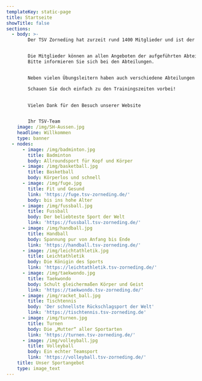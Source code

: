 ```yaml
---
templateKey: static-page
title: Startseite
showTitle: false
sections:
  - body: >-
        Der TSV Zorneding hat zurzeit rund 1400 Mitglieder und ist der größte Verein in Zorneding.


        Die Mitglieder können an allen Angeboten der aufgeführten Abteilungen teilnehmen (teilweise mit Kursgebühr).
        Bitte informieren Sie sich bei den Abteilungen.


        Neben vielen Übungsleitern haben auch verschiedene Abteilungen professionelle Trainer engagiert.

        Schauen Sie doch einfach zu den Trainingszeiten vorbei!

        
        Vielen Dank für den Besuch unserer Website


        Ihr TSV-Team
    image: /img/SH-Aussen.jpg
    headline: Willkommen
    type: banner
  - nodes:
      - image: /img/badminton.jpg
        title: Badminton
        body: Allroundsport für Kopf und Körper
      - image: /img/basketball.jpg
        title: Basketball
        body: Körperlos und schnell
      - image: /img/fuge.jpg
        title: Fit und Gesund
        link: 'https://fuge.tsv-zorneding.de/'
        body: bis ins hohe Alter
      - image: /img/fussball.jpg
        title: Fussball
        body: Der beliebteste Sport der Welt
        link: 'https://fussball.tsv-zorneding.de/'
      - image: /img/handball.jpg
        title: Handball
        body: Spannung pur von Anfang bis Ende
        link: 'https://handball.tsv-zorneding.de/'
      - image: /img/leichtathletik.jpg
        title: Leichtathletik
        body: Die Königin des Sports
        link: 'https://leichtathletik.tsv-zorneding.de/'
      - image: /img/taekwondo.jpg
        title: Taekwondo
        body: Schult gleichermaßen Körper und Geist
        link: 'https://taekwondo.tsv-zorneding.de/'
      - image: /img/racket_ball.jpg
        title: Tischtennis
        body: 'Der schnellste Rückschlagsport der Welt'
        link: 'https://tischtennis.tsv-zorneding.de'
      - image: /img/turnen.jpg
        title: Turnen
        body: Die „Mutter“ aller Sportarten
        link: 'https://turnen.tsv-zorneding.de/'
      - image: /img/volleyball.jpg
        title: Volleyball
        body: Ein echter Teamsport
        link: 'https://volleyball.tsv-zorneding.de/'
    title: Unser Sportangebot
    type: image_text
---
```



